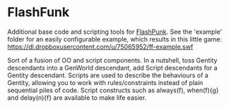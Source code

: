 FlashFunk
=======

Additional base code and scripting tools for [FlashPunk](https://github.com/Draknek/FlashPunk). See the 'example' folder for an easily configurable example, which results in this little game: https://dl.dropboxusercontent.com/u/75065952/ff-example.swf

Sort of a fusion of OO and script components. In a nutshell, toss Gentity descendants into a GenWorld descendant, add Script descendants for a Gentity descendant. Scripts are used to describe the behaviours of a Gentity, allowing you to work with rules/constraints instead of plain sequential piles of code. Script constructs such as always(f), when(f){g} and delay(n){f} are available to make life easier. 
